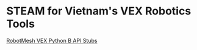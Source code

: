 # STEAM for Vietnam's VEX Robotics Tools

[RobotMesh VEX Python B API Stubs](RobotMesh-VEX-PyB-API-Stubs)
